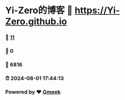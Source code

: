 # Yi-Zero的博客 :link: https://Yi-Zero.github.io 
### :page_facing_up: [11](https://Yi-Zero.github.io/tag.html) 
### :speech_balloon: 0 
### :hibiscus: 6816 
### :alarm_clock: 2024-08-01 17:44:13 
### Powered by :heart: [Gmeek](https://github.com/Meekdai/Gmeek)
